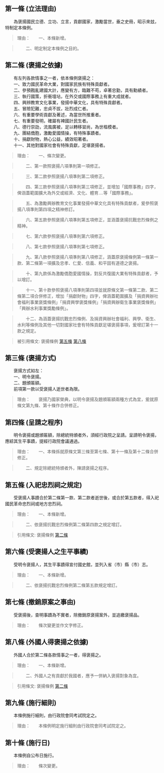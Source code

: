 第一條 (立法理由)
-----------------
　　為褒揚國民立德、立功、立言，貢獻國家，激勵當世，垂之史冊，昭示來玆，特制定本條例。  
> 理由：　　一、本條新增。

> 　　二、明定制定本條例之目的。



第二條 (褒揚之依據)
-------------------
　　有左列各款情事之一者，依本條例褒揚之：  
　　一、致力國民革命大業，對國家民族有特殊貢獻者。  
　　二、參預戡亂建國大計，應變有方，臨難不苟，卓著忠勤，具有勳績者。  
　　三、執行國策，折衝壇坫，在外交或國際事務上有重大成就者。  
　　四、興辨教育文化事業，發揚中華文化，具有特殊貢獻者。  
　　五、冒險犯難，忠貞不拔，壯烈成仁者。  
　　六、有重要學術貢獻及著述，為當世所推重者。  
　　七、有重要發明，確屬有裨國計民生者。  
　　八、德行崇劭，流風廣被，足以轉移習尚，為世楷模者。  
　　九、團結僑胞，激勵愛國情操，有特殊事蹟者。  
　　十、捐獻財物，熱心公益，績效昭著者。  
　　十一、其他對國家社會有特殊貢獻，足堪褒揚者。  
> 理由：　　一、條次變更。

> 　　二、第一款照褒揚八項準則第一項修正。

> 　　三、第二款參照褒揚八項準則第二項修正。

> 　　四、第三款參照褒揚八項準則第三項修正，並增加「國際事務」四字，俾涵蓋範圍擴大為外交或經濟、文化、體育‥‥等「國際事務」。

> 　　五、為激勵興辦教育文化事業發揚中華文化具有特殊貢猷者，爰參照褒揚八項準則第四項之精神修訂。

> 　　六、第五款參照褒揚八項準則第五項修正，並涵蓋褒揚抗戰忠烈條例之精神。

> 　　七、第六款參照褒揚八項準則第六項修正。

> 　　八、第七款參照褒揚八項準則第七項修正。

> 　　九、第八款參照褒揚八項準則第八項修正，涵蓋原褒揚條例第一條第一款、第二條第一項擴及忠孝、仁愛、信義、和平固有道德之褒揚。

> 　　十、第九款係為激勵僑胞愛國情操，對反共復國大業有特殊貢獻者，予以增訂。

> 　　十一、第十款參照褒揚八項準則第四項並就原條文第一條第二款、第二條第二項合併修正，增加「捐獻財物」四字，俾涵蓋範圍擴及「捐資興辦社會福利事業褒獎條例」「捐資興學褒獎條例」「捐資興辦衛生事業褒獎條例」「興辦水利事業獎勵條例」。

> 　　十二、為涵蓋褒揚抗戰忠烈條例、及捐資興辦社會福利、興學、衛生、水利等條例及其他一切對國家社會有特殊貢獻足堪褒揚事項，爰增訂第十一款之規定。

> 被引用條文: 褒揚條例 [第五條](../../內政/民政/褒揚條例.md#第五條-入祀忠烈祠之規定) [第八條](../../內政/民政/褒揚條例.md#第八條-外國人得褒揚之依據)



第三條 (褒揚方式)
-----------------
　　褒揚方式如左：  
　　一、明令褒揚。  
　　二、題頒匾額。  
　　前項第一款以受褒揚人逝世者為限。  
> 理由：　　褒揚乃國家榮典，以明令褒揚及題頒匾額兩種方式為宜，爰就原條文第九條、第十條作合併修正。



第四條 (呈請之程序)
-------------------
　　明令褒揚或題頒匾額，除總統特頒者外，須經行政院之呈請。呈請明令褒揚，應綜其生平事蹟，提經行政院會議通過。  
> 理由：　　一、本條係就原條文第三條至第七條、第十一條及第十二條合併修正。

> 　　二、規定除總統特頒者外，陳請褒揚之程序。



第五條 (入祀忠烈祠之規定)
-------------------------
　　受褒揚人事蹟合於第二條第一款、第二款者逝世後，或合於第五款者，得入祀國民革命忠烈祠或地方忠烈祠。  
> 理由：　　一、本條新增。

> 　　二、依褒揚抗戰忠烈條例第二條第四款之規定增訂。

> 引用條文: 褒揚條例 [第二條](../../內政/民政/褒揚條例.md#第二條-褒揚之依據)



第六條 (受褒揚人之生平事績)
---------------------------
　　受明令褒揚人，其生平事蹟得宣付國史館，並列入省（市）縣（市）志。  
> 理由：　　一、本條新增。

> 　　二、依褒揚抗戰忠烈條例第二條第五款規定增訂。



第七條 (撤銷原案之事由)
-----------------------
　　受褒揚後，查明事蹟為不實者，除撤銷原褒揚案外，並追繳褒揚品。  
> 理由：　　條次變更並作文字修正。



第八條 (外國人得褒揚之依據)
---------------------------
　　外國人合於第二條各款情事之一者，得褒揚之。  
> 理由：　　一、本條新增。

> 　　二、外國人之有貢獻於我國者，應予一併納入褒揚對象為宜。

> 引用條文: 褒揚條例 [第二條](../../內政/民政/褒揚條例.md#第二條-褒揚之依據)



第九條 (施行細則)
-----------------
　　本條例施行細則，由行政院會同考試院定之。  
> 理由：　　本條例明定施行細則由行政院會同考試院定之。



第十條 (施行日)
---------------
　　本條例自公布日施行。  
> 理由：　　條次變更。